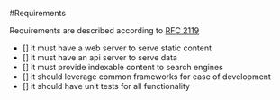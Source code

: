 #Requirements

Requirements are described according to [RFC 2119](https://www.ietf.org/rfc/rfc2119.txt)

- [] it must have a web server to serve static content
- [] it must have an api server to serve data
- [] it must provide indexable content to search engines
- [] it should leverage common frameworks for ease of development
- [] it should have unit tests for all functionality 
